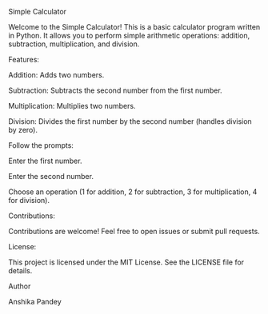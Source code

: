 Simple Calculator



Welcome to the Simple Calculator! This is a basic calculator program written in Python. It allows you to perform simple arithmetic operations: addition, subtraction, multiplication, and division.


Features:


Addition: Adds two numbers.

Subtraction: Subtracts the second number from the first number.

Multiplication: Multiplies two numbers.

Division: Divides the first number by the second number (handles division by zero).

Follow the prompts:

Enter the first number.

Enter the second number.

Choose an operation (1 for addition, 2 for subtraction, 3 for multiplication, 4 for division).


Contributions:


Contributions are welcome! Feel free to open issues or submit pull requests.

License:

This project is licensed under the MIT License. See the LICENSE file for details.

Author

Anshika Pandey
